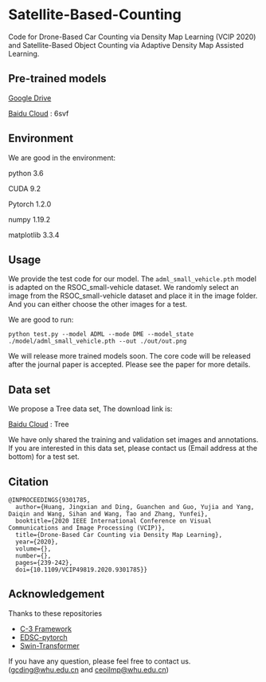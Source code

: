 # Satellite-Based-Counting

Code for Drone-Based Car Counting via Density Map Learning (VCIP 2020) and Satellite-Based Object Counting via Adaptive Density Map Assisted Learning.

Pre-trained models
---
[Google Drive](https://drive.google.com/drive/folders/1UAuLVEDF4HUk8WtASATrGz_VjTZUcAqI?usp=sharing)

[Baidu Cloud](https://pan.baidu.com/s/1pbfkCU6ROBTVPsBpmuLtCA) : 6svf

Environment
---
We are good in the environment:

python 3.6

CUDA 9.2

Pytorch 1.2.0

numpy 1.19.2

matplotlib 3.3.4

Usage
---
We provide the test code for our model. 
The `adml_small_vehicle.pth` model is adapted on the RSOC_small-vehicle dataset. 
We randomly select an image from the RSOC_small-vehicle dataset and place it in the image folder.
And you can either choose the other images for a test.

We are good to run:

```
python test.py --model ADML --mode DME --model_state ./model/adml_small_vehicle.pth --out ./out/out.png
```

We will release more trained models soon.
The core code will be released after the journal paper is accepted.
Please see the paper for more details.

Data set
---
We propose a Tree data set, The download link is:

[Baidu Cloud](https://pan.baidu.com/s/1pjnrCqKeaucwhuoDXaxzZg?pwd=Tree) : Tree

We have only shared the training and validation set images and annotations.
If you are interested in this data set, please contact us (Email address at the bottom) for a test set.


Citation
---

```
@INPROCEEDINGS{9301785,
  author={Huang, Jingxian and Ding, Guanchen and Guo, Yujia and Yang, Daiqin and Wang, Sihan and Wang, Tao and Zhang, Yunfei},
  booktitle={2020 IEEE International Conference on Visual Communications and Image Processing (VCIP)}, 
  title={Drone-Based Car Counting via Density Map Learning}, 
  year={2020},
  volume={},
  number={},
  pages={239-242},
  doi={10.1109/VCIP49819.2020.9301785}}
```

Acknowledgement
---

Thanks to these repositories
- [C-3 Framework](https://github.com/gjy3035/C-3-Framework)
- [EDSC-pytorch](https://github.com/Xianhang/EDSC-pytorch)
- [Swin-Transformer](https://github.com/microsoft/Swin-Transformer)

If you have any question, please feel free to contact us. (gcding@whu.edu.cn and ceoilmp@whu.edu.cn)
